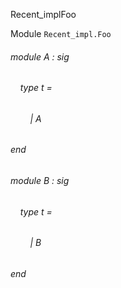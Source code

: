 Recent_implFoo

Module  `` Recent_impl.Foo `` 

###### module A : sig

######     type t = 
######         | A




###### end

###### module B : sig

######     type t = 
######         | B




###### end

